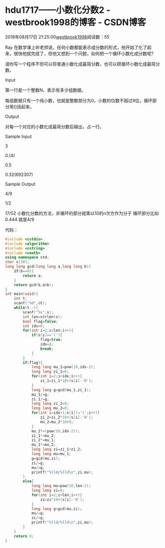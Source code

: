 # hdu1717——小数化分数2 - westbrook1998的博客 - CSDN博客





2018年08月17日 21:25:00[westbrook1998](https://me.csdn.net/westbrook1998)阅读数：55








> 
Ray 在数学课上听老师说，任何小数都能表示成分数的形式，他开始了化了起来，很快他就完成了，但他又想到一个问题，如何把一个循环小数化成分数呢?  

  请你写一个程序不但可以将普通小数化成最简分数，也可以把循环小数化成最简分数。  

  Input 

  第一行是一个整数N，表示有多少组数据。  

  每组数据只有一个纯小数，也就是整数部分为0。小数的位数不超过9位，循环部分用()括起来。  

  Output 

  对每一个对应的小数化成最简分数后输出，占一行。 

  Sample Input 

  3 

  0.(4) 

  0.5 

  0.32(692307) 

  Sample Output 

  4/9 

  1/2 

  17/52
小数化分数的方法，非循环的部分就乘以10的n次方作为分子 循环部分比如0.444 就是4/9 

代码：

```cpp
#include <cstdio>
#include <algorithm>
#include <cstring>
#include <cmath>
using namespace std;
char s[30];
long long gcd(long long a,long long b){
    if(b==0){
        return a;
    }
    return gcd(b,a%b);
}
int main(void){
    int t;
    scanf("%d",&t);
    while(t--){
        scanf("%s",s);
        int len=strlen(s);
        bool flag=false;
        int idx=0;
        for(int i=2;i<len;i++){
            if(s[i]=='('){
                flag=true;
                idx=i;
                break;
            }
        }
        if(flag){
            long long mu_1=pow(10,idx-2);
            long long zi_1=0;
            for(int i=2;i<idx;i++){
                zi_1=zi_1*10+(s[i]-'0');
            }
            long long g=gcd(mu_1,zi_1);
            mu_1/=g;
            zi_1/=g;
            long long zi_2=0;
            long long mu_2=0;
            for(int i=idx+1;s[i]!=')';i++){
                zi_2=zi_2*10+(s[i]-'0');
                mu_2=mu_2*10+9;
            }
            mu_2*=(pow(10,idx-2));
            zi_1*=mu_2;
            zi_2*=mu_1;
            mu_1*=mu_2;
            long long zi=zi_1+zi_2;
            long long mu=mu_1;
            g=gcd(mu,zi);
            zi/=g;
            mu/=g;
            printf("%lld/%lld\n",zi,mu);
        }
        else{
            long long mu=pow(10,len-2);
            long long zi=0;
            for(int i=2;i<len;i++){
                zi=zi*10+(s[i]-'0');
            }
            long long g=gcd(mu,zi);
            mu/=g;
            zi/=g;
            printf("%lld/%lld\n",zi,mu);
        }
    }
    return 0;
}
```





